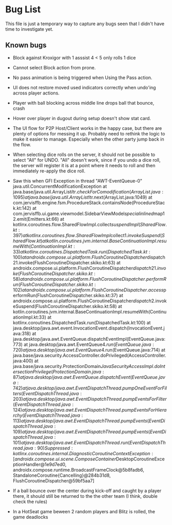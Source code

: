 # Bug List

This file is just a temporary way to capture any bugs seen that I didn't have time to investigate yet.

## Known bugs

- Block against Kroxigor with 1 asssist 4 < 5 only rolls 1 dice
- Cannot select Block action from prone.
- No pass animation is being triggered when Using the Pass action.
- UI does not restore moved used indicators correctly when undo'ing across player actions.
- Player with ball blocking across middle line drops ball that bounce, crash
- Hover over player in dugout during setup doesn't show stat card.
- The UI flow for P2P Host/Client works in the happy case, but there are plenty of options
  for messing it up. Probably need to rethink the logic to make it easier to manage. Especially
  when the other party jump back in the flow.
- When selecting dice rolls on the server, it should not be possible to select "All" for UNDO.
  "All" doesn't work, since if you undo a dice roll, the server will register it is at a point where
  it needs to roll and then immediately re-apply the dice roll.

- Saw this when GFI
  Exception in thread "AWT-EventQueue-0" java.util.ConcurrentModificationException
  at java.base/java.util.ArrayList$Itr.checkForComodification(ArrayList.java:1095)
  at java.base/java.util.ArrayList$Itr.next(ArrayList.java:1049)
  at com.jervisffb.engine.fsm.ProcedureStack.containsNode(ProcedureStack.kt:142)
  at com.jervisffb.ui.game.viewmodel.SidebarViewModel$special$$inlined$map$1$2.emit(Emitters.kt:66)
  at kotlinx.coroutines.flow.SharedFlowImpl.collect$suspendImpl(SharedFlow.kt:397)
  at kotlinx.coroutines.flow.SharedFlowImpl$collect$1.invokeSuspend(SharedFlow.kt)
  at kotlin.coroutines.jvm.internal.BaseContinuationImpl.resumeWith(ContinuationImpl.kt:33)
  at kotlinx.coroutines.DispatchedTask.run(DispatchedTask.kt:100)
  at androidx.compose.ui.platform.FlushCoroutineDispatcher$dispatch$2$1.invoke(FlushCoroutineDispatcher.skiko.kt:63)
  at androidx.compose.ui.platform.FlushCoroutineDispatcher$dispatch$2$1.invoke(FlushCoroutineDispatcher.skiko.kt:58)
  at androidx.compose.ui.platform.FlushCoroutineDispatcher.performRun(FlushCoroutineDispatcher.skiko.kt:102)
  at androidx.compose.ui.platform.FlushCoroutineDispatcher.access$performRun(FlushCoroutineDispatcher.skiko.kt:37)
  at androidx.compose.ui.platform.FlushCoroutineDispatcher$dispatch$2.invokeSuspend(FlushCoroutineDispatcher.skiko.kt:58)
  at kotlin.coroutines.jvm.internal.BaseContinuationImpl.resumeWith(ContinuationImpl.kt:33)
  at kotlinx.coroutines.DispatchedTask.run(DispatchedTask.kt:100)
  at java.desktop/java.awt.event.InvocationEvent.dispatch(InvocationEvent.java:318)
  at java.desktop/java.awt.EventQueue.dispatchEventImpl(EventQueue.java:773)
  at java.desktop/java.awt.EventQueue$4.run(EventQueue.java:720)
  at java.desktop/java.awt.EventQueue$4.run(EventQueue.java:714)
  at java.base/java.security.AccessController.doPrivileged(AccessController.java:400)
  at java.base/java.security.ProtectionDomain$JavaSecurityAccessImpl.doIntersectionPrivilege(ProtectionDomain.java:87)
  at java.desktop/java.awt.EventQueue.dispatchEvent(EventQueue.java:742)
  at java.desktop/java.awt.EventDispatchThread.pumpOneEventForFilters(EventDispatchThread.java:203)
  at java.desktop/java.awt.EventDispatchThread.pumpEventsForFilter(EventDispatchThread.java:124)
  at java.desktop/java.awt.EventDispatchThread.pumpEventsForHierarchy(EventDispatchThread.java:113)
  at java.desktop/java.awt.EventDispatchThread.pumpEvents(EventDispatchThread.java:109)
  at java.desktop/java.awt.EventDispatchThread.pumpEvents(EventDispatchThread.java:101)
  at java.desktop/java.awt.EventDispatchThread.run(EventDispatchThread.java:90)
  Suppressed: kotlinx.coroutines.internal.DiagnosticCoroutineContextException: [androidx.compose.ui.scene.ComposeContainer$DesktopCoroutineExceptionHandler@1e9d7ed0, androidx.compose.runtime.BroadcastFrameClock@5b8fadb6, StandaloneCoroutine{Cancelling}@284b31d8, FlushCoroutineDispatcher@59bf5aa7]

- If a ball bounce over the center during kick-off and caught by a player there, it should still be returned to the
  the other team (I think, double check the rules)

- In a HotSeat game beween 2 random players and Blitz is rolled, the game deadlocks